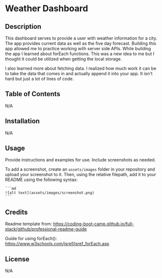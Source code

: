 # Weather Dashboard

## Description

This dashboard serves to provide a user with weather information for a city. The app provides current data as well as the five day forecast. Building this app allowed me to practice working with server side APIs. While building the app I learned about forEach functions. This was a new idea to me but I thought it could be utilized when getting the local storage.

I also learned more about fetching data. I realized how much work it can be to take the data that comes in and actually append it into your app. It isn't hard but just a lot of lines of code.


## Table of Contents

N/A

## Installation

N/A

## Usage

Provide instructions and examples for use. Include screenshots as needed.

To add a screenshot, create an `assets/images` folder in your repository and upload your screenshot to it. Then, using the relative filepath, add it to your README using the following syntax:

    ```md
    ![alt text](assets/images/screenshot.png)
    ```

## Credits

Readme template from:
https://coding-boot-camp.github.io/full-stack/github/professional-readme-guide

Guide for using forEach():
https://www.w3schools.com/jsref/jsref_forEach.asp



## License

N/A